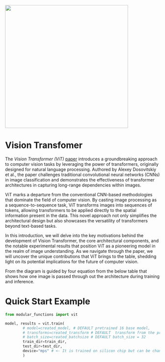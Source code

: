 
<image src="./images/info-readme-architecture.png" alt="" height="400" wight="900"/>

# Vision Transfomer
The *Vision Transformer (ViT)* [paper](https://arxiv.org/abs/2010.11929) introduces a groundbreaking approach to computer vision tasks by leveraging the power of transformers, originally designed for natural language processing. Authored by Alexey Dosovitskiy et al., the paper challenges traditional convolutional neural networks (CNNs) in image classification and demonstrates the effectiveness of transformer architectures in capturing long-range dependencies within images.

ViT marks a departure from the conventional CNN-based methodologies that dominate the field of computer vision. By casting image processing as a sequence-to-sequence task, ViT transforms images into sequences of tokens, allowing transformers to be applied directly to the spatial information present in the data. This novel approach not only simplifies the architectural design but also showcases the versatility of transformers beyond text-based tasks.

In this introduction, we will delve into the key motivations behind the development of Vision Transformer, the core architectural components, and the notable experimental results that position ViT as a pioneering model in the realm of image understanding. As we navigate through the paper, we will uncover the unique contributions that ViT brings to the table, shedding light on its potential implications for the future of computer vision.



From the diagram is guided by four equation from the below table that shows how one image is passed through out the architecture during training and inference.


# Quick Start Example

``` python 
from modular_functions import vit

model, results = vit.train(
        # model=created_model, # DEFAULT pretrained 16 base model,
        # transforms=created_transform # DEFAULT  transform from the pretrained model
        # batch_size=created_batchsize # DEFAULT batch_size = 32
        train_dir=train_dir,
        test_dir=test_dir,
        device="mps" # <- It is trained on silicon chip but can be changed to "gpu" 
        )

```


